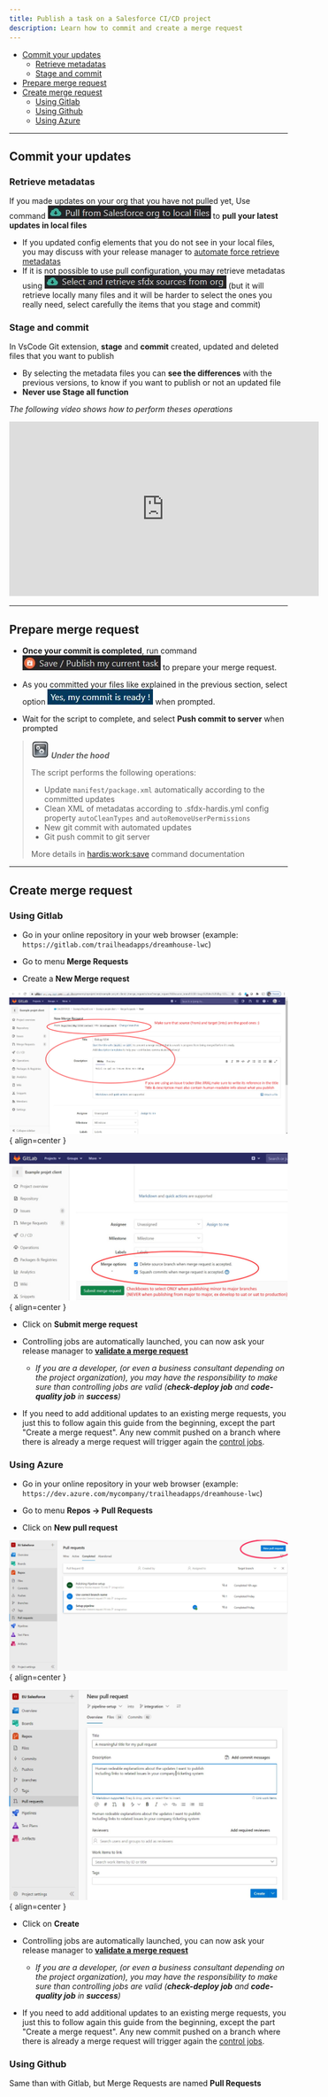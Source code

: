 ```yaml
---
title: Publish a task on a Salesforce CI/CD project
description: Learn how to commit and create a merge request
---
```

<!-- markdownlint-disable MD013 -->

- [Commit your updates](#commit-your-updates)
  - [Retrieve metadatas](#retrieve-metadatas)
  - [Stage and commit](#stage-and-commit)
- [Prepare merge request](#prepare-merge-request)
- [Create merge request](#create-merge-request)
  - [Using Gitlab](#using-gitlab)
  - [Using Github](#using-github)
  - [Using Azure](#using-azure)

___

## Commit your updates

### Retrieve metadatas

If you made updates on your org that you have not pulled yet, Use command ![Pull from org button](assets/images/btn-pull-from-org.jpg) to **pull your latest updates in local files**

- If you updated config elements that you do not see in your local files, you may discuss with your release manager to [automate force retrieve metadatas](salesforce-ci-cd-retrieve.md)
- If it is not possible to use pull configuration, you may retrieve metadatas using ![Select and retrieve button](assets/images/btn-select-retrieve.jpg) (but it will retrieve locally many files and it will be harder to select the ones you really need, select carefully the items that you stage and commit)

### Stage and commit

In VsCode Git extension, **stage** and **commit** created, updated and deleted files that you want to publish

- By selecting the metadata files you can **see the differences** with the previous versions, to know if you want to publish or not an updated file
- **Never use Stage all function**

_The following video shows how to perform theses operations_

<div style="text-align:center"><iframe width="560" height="315" src="https://www.youtube.com/embed/Ik6whtflmfY" title="YouTube video player" frameborder="0" allow="accelerometer; autoplay; clipboard-write; encrypted-media; gyroscope; picture-in-picture" allowfullscreen></iframe></div>

___

## Prepare merge request

- **Once your commit is completed**, run command ![Save / publish my current task button](assets/images/btn-save-publish-task.jpg) to prepare your merge request.

- As you committed your files like explained in the previous section, select option ![Message my commit is ready](assets/images/msg-commit-ready.jpg) when prompted.

- Wait for the script to complete, and select **Push commit to server** when prompted

> ![Under the hood](assets/images/engine.png) **_Under the hood_**
>
> The script performs the following operations:
>
> - Update `manifest/package.xml` automatically according to the committed updates
> - Clean XML of metadatas according to .sfdx-hardis.yml config property `autoCleanTypes` and `autoRemoveUserPermissions`
> - New git commit with automated updates
> - Git push commit to git server
>
> More details in [hardis:work:save](https://hardisgroupcom.github.io/sfdx-hardis/hardis/work/save/) command documentation

___

## Create merge request

### Using Gitlab

- Go in your online repository in your web browser (example: `https://gitlab.com/trailheadapps/dreamhouse-lwc`)

- Go to menu **Merge Requests**

- Create a **New Merge request**

![](assets/images/merge-request-1.jpg){ align=center }

![](assets/images/merge-request-2.jpg){ align=center }

- Click on **Submit merge request**

- Controlling jobs are automatically launched, you can now ask your release manager to [**validate a merge request**](salesforce-ci-cd-validate-merge-request.md)
  - _If you are a developer, (or even a business consultant depending on the project organization), you may have the responsibility to make sure than controlling jobs are valid (**check-deploy job** and **code-quality job** in **success**)_

- If you need to add additional updates to an existing merge requests, you just this to follow again this guide from the beginning, except the part "Create a merge request". Any new commit pushed on a branch where there is already a merge request will trigger again the [control jobs](salesforce-ci-cd-validate-merge-request.md#control-jobs).

### Using Azure

- Go in your online repository in your web browser (example: `https://dev.azure.com/mycompany/trailheadapps/dreamhouse-lwc`)

- Go to menu **Repos -> Pull Requests**

- Click on  **New pull request**

![](assets/images/azure-pull-request-1.jpg){ align=center }

![](assets/images/azure-pull-request-2.jpg){ align=center }

- Click on **Create**

- Controlling jobs are automatically launched, you can now ask your release manager to [**validate a merge request**](salesforce-ci-cd-validate-merge-request.md)
  - _If you are a developer, (or even a business consultant depending on the project organization), you may have the responsibility to make sure than controlling jobs are valid (**check-deploy job** and **code-quality job** in **success**)_

- If you need to add additional updates to an existing merge requests, you just this to follow again this guide from the beginning, except the part "Create a merge request". Any new commit pushed on a branch where there is already a merge request will trigger again the [control jobs](salesforce-ci-cd-validate-merge-request.md#control-jobs).

### Using Github

Same than with Gitlab, but Merge Requests are named **Pull Requests**


